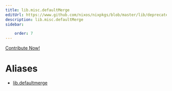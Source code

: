 ```yaml
---
title: lib.misc.defaultMerge
editUrl: https://www.github.com/nixos/nixpkgs/blob/master/lib/deprecated.nix#L22C18
description: lib.misc.defaultMerge
sidebar:

    order: 7
---
```


<a href="https://www.github.com/nixos/nixpkgs/blob/master/lib/deprecated.nix#L22C18">Contribute Now!</a>


# Aliases

- [lib.defaultmerge](/nix-doc-comments/reference/lib/lib-defaultmerge)


